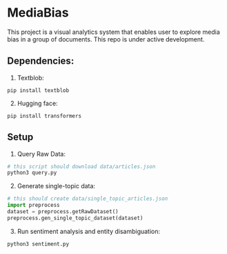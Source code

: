 # MediaBias
This project is a visual analytics system that enables user to explore media bias in a group of documents. This repo is under active development.

## Dependencies:
1. Textblob: 
```
pip install textblob
```
2. Hugging face:
```
pip install transformers
```
## Setup
1. Query Raw Data: 
```bash
# this script should download data/articles.json
python3 query.py
```
2. Generate single-topic data:
```python
# this should create data/single_topic_articles.json
import preprocess
dataset = preprocess.getRawDataset()
preprocess.gen_single_topic_dataset(dataset)
```
3. Run sentiment analysis and entity disambiguation:
```bash
python3 sentiment.py
```

